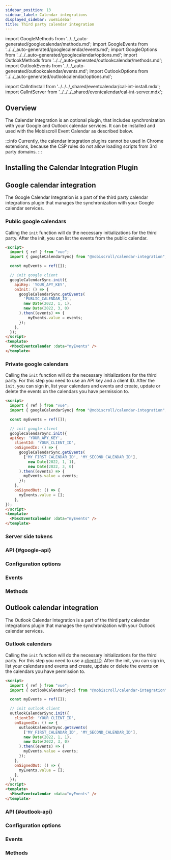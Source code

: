 ```yaml
---
sidebar_position: 13
sidebar_label: Calendar integrations
displayed_sidebar: vueSidebar
title: Third party calendar integration
---
```


import GoogleMethods from '../../_auto-generated/googlecalendar/methods.md';
import GoogleEvents from '../../_auto-generated/googlecalendar/events.md';
import GoogleOptions from '../../_auto-generated/googlecalendar/options.md';
import OutlookMethods from '../../_auto-generated/outlookcalendar/methods.md';
import OutlookEvents from '../../_auto-generated/outlookcalendar/events.md';
import OutlookOptions from '../../_auto-generated/outlookcalendar/options.md';

import CalIntInstall from '../../../_shared/eventcalendar/cal-int-install.mdx';
import CalIntServer from '../../../_shared/eventcalendar/cal-int-server.mdx';

## Overview

The Calendar Integration is an optional plugin, that includes synchronization with your Google and Outlook calendar services. It can be installed and used with the Mobiscroll Event Calendar as described below.

:::info
Currently, the calendar integration plugins cannot be used in Chrome extensions, because the CSP rules do not allow loading scripts from 3rd party domains.
:::

## Installing the Calendar Integration Plugin

<CalIntInstall />

## Google calendar integration

The Google Calendar Integration is a part of the third party calendar integrations plugin that manages the synchronization with your Google calendar services.

### Public google calendars

Calling the `init` function will do the necessary initializations for the third party. After the init, you can list the events from the public calendar.

```html
<script>
  import { ref } from "vue";
  import { googleCalendarSync} from "@mobiscroll/calendar-integration";

  const myEvents = ref([]);

  // init google client
  googleCalendarSync.init({
    apiKey: 'YOUR_APY_KEY',
    onInit: () => {
      googleCalendarSync.getEvents(
        'PUBLIC_CALENDAR_ID',
        new Date(2022, 1, 1),
        new Date(2022, 3, 0)
      ).then((events) => {
          myEvents.value = events;
      });
    },
  });
</script>
<template>
  <MbscEventcalendar :data="myEvents" />
</template>
```

### Private google calendars

Calling the `init` function will do the necessary initializations for the third party. For this step you need to use an API key and a client ID. After the `init`, you can sign in, list your calendars and events and create, update or delete the events on the calendars you have permission to.

```html
<script>
  import { ref } from "vue";
  import { googleCalendarSync} from "@mobiscroll/calendar-integration";

  const myEvents = ref([]);

  // init google client
  googleCalendarSync.init({
  apiKey: 'YOUR_APY_KEY',
    clientId: 'YOUR_CLIENT_ID',
    onSignedIn: () => {
      googleCalendarSync.getEvents(
        ['MY_FIRST_CALENDAR_ID', 'MY_SECOND_CALENDAR_ID'],
          new Date(2022, 1, 1),
          new Date(2022, 3, 0)
      ).then((events) => {
        myEvents.value = events;
      });
    },
    onSignedOut: () => {
      myEvents.value = [];
    },
});
</script>
<template>
  <MbscEventcalendar :data="myEvents" />
</template>
```

### Server side tokens

<CalIntServer />

### API {#google-api}

<div className="option-list font-size-smaller">

  <h3 id="google-options" className="api-heading">Configuration options</h3>
  <GoogleOptions />

  <h3 id="google-events" className="api-heading">Events</h3>
  <GoogleEvents />

  <h3 id="google-methods" className="api-heading">Methods</h3>
  <GoogleMethods />

</div>

## Outlook calendar integration

The Outlook Calendar Integration is a part of the third party calendar integrations plugin that manages the synchronization with your Outlook calendar services.

### Outlook calendars

Calling the `init` function will do the necessary initializations for the third party. For this step you need to use a [client ID](https://docs.microsoft.com/en-us/graph/auth-v2-user). After the init, you can sign in, list your calendars and events and create, update or delete the events on the calendars you have permission to.

```html
<script>
  import { ref } from "vue";
  import { outlookCalendarSync} from "@mobiscroll/calendar-integration";

  const myEvents = ref([]);

  // init outlook client
  outlookCalendarSync.init({
    clientId: 'YOUR_CLIENT_ID',
    onSignedIn: () => {
      outlookCalendarSync.getEvents(
        ['MY_FIRST_CALENDAR_ID', 'MY_SECOND_CALENDAR_ID'],
        new Date(2022, 1, 1),
        new Date(2022, 3, 0)
      ).then((events) => {
        myEvents.value = events;
      });
    },
    onSignedOut: () => {
      myEvents.value = [];
    },
  });
</script>
<template>
  <MbscEventcalendar :data="myEvents" />
</template>
```

### API {#outlook-api}

<div className="option-list">

  <h3 id="outlook-options" className="api-heading">Configuration options</h3>
  <OutlookOptions />

  <h3 id="outlook-events" className="api-heading">Events</h3>
  <OutlookEvents />

  <h3 id="outlook-methods" className="api-heading">Methods</h3>
  <OutlookMethods />

</div>